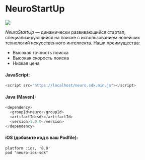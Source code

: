 # NeuroStartUp
![](logo.png)

*NeuroStartUp* — динамически развивающийся стартап, специализирующийся на поиске с использованием новейших технологий искусственного интеллекта. Наши преимущества:

* Высокая точность поиска
* Высокая скорость поиска
* Низкая цена

#### JavaScript:
```javaScript
<script src="https://localhost/neuro.sdk.min.js"></script>
```
#### Java (Maven):
```Java
<dependency>
  <groupId>neuro</groupId>
  <artifactId>sdk</artifactId>
  <version>1.0.0</version>
</dependency>
```
#### iOS (добавьте код в ваш Podfile):
```IOS
platform :ios, '8.0'
pod "neuro-ios-sdk"
```